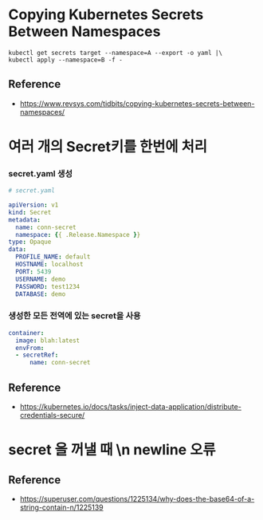 # Copying Kubernetes Secrets Between Namespaces

```
kubectl get secrets target --namespace=A --export -o yaml |\
kubectl apply --namespace=B -f -
```
    

## Reference
- https://www.revsys.com/tidbits/copying-kubernetes-secrets-between-namespaces/


# 여러 개의 Secret키를 한번에 처리 

### secret.yaml 생성
```yaml
# secret.yaml

apiVersion: v1
kind: Secret
metadata:
  name: conn-secret
  namespace: {{ .Release.Namespace }}
type: Opaque
data:
  PROFILE_NAME: default
  HOSTNAME: localhost
  PORT: 5439
  USERNAME: demo
  PASSWORD: test1234
  DATABASE: demo
```

### 생성한 모든 전역에 있는 secret을 사용
```yaml
container:
  image: blah:latest
  envFrom:
  - secretRef:
      name: conn-secret
```

## Reference
- https://kubernetes.io/docs/tasks/inject-data-application/distribute-credentials-secure/

# secret 을 꺼낼 때 \n newline 오류


## Reference
- https://superuser.com/questions/1225134/why-does-the-base64-of-a-string-contain-n/1225139